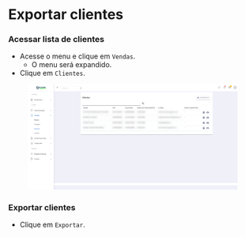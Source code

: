 # Exportar clientes

### Acessar lista de clientes

* Acesse o menu e clique em `Vendas`.
  * O menu será expandido.
* Clique em `Clientes`.

<figure><img src="../../.gitbook/assets/lista clientes.png" alt=""><figcaption></figcaption></figure>

### Exportar clientes

* Clique em `Exportar`.
